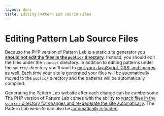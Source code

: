```yaml
---
layout: docs
title: Editing Pattern Lab Source Files
---
```


# Editing Pattern Lab Source Files
Because the PHP version of Pattern Lab is a static site generator you <u>**should not edit the files in the `public/` directory**</u>. Instead, you should edit the files under the `source/` directory. In addition to editing patterns under the `source/` directory you'll want to [edit your JavaScript, CSS, and images](https://github.com/pattern-lab/patternlab-php/wiki/Managing-Assets-for-a-Pattern) as well. Each time your site is generated your files will be automatically moved to the `public/` directory and the patterns will be automatically compiled.

Generating the Pattern Lab website after each change can be cumbersome. The PHP version of Pattern Lab comes with the ability to [watch files in the `source/` directory for changes and re-generate the site automatically](https://github.com/pattern-lab/patternlab-php/wiki/Watching-for-Changes-and-Auto-Regenerating-Patterns). The Pattern Lab website can also be [automatically reloaded](https://github.com/pattern-lab/patternlab-php/wiki/Auto-Reloading-the-Browser-Window-When-Changes-Are-Made).